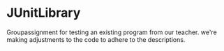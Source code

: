 # JUnitLibrary
Groupassignment for testing an existing program from our teacher. 
we're making adjustments to the code to adhere to the descriptions. 
